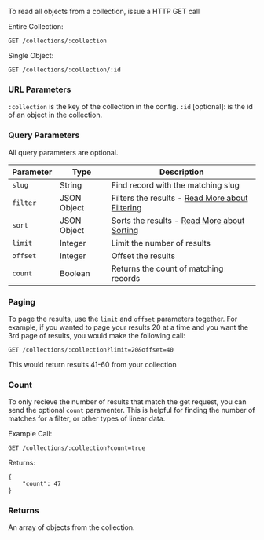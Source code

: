 To read all objects from a collection, issue a HTTP GET call

Entire Collection:

	GET /collections/:collection

Single Object:

	GET /collections/:collection/:id


### URL Parameters

`:collection` is the key of the collection in the config.
`:id` [optional]: is the id of an object in the collection.

### Query Parameters

All query parameters are optional.

| Parameter | Type | Description |
| --- | --- | --- |
| `slug` | String | Find record with the matching slug |
| `filter` | JSON Object | Filters the results - [Read More about Filtering](/API/Filtering) |
| `sort` | JSON Object | Sorts the results - [Read More about Sorting](/API/Sorting) |
| `limit` | Integer | Limit the number of results |
| `offset` | Integer | Offset the results |
| `count` | Boolean | Returns the count of matching records |

### Paging

To page the results, use the `limit` and `offset` parameters together. For example, if you wanted to page your results 20 at a time and you want the 3rd page of results, you would make the following call:

	GET /collections/:collection?limit=20&offset=40

This would return results 41-60 from your collection

### Count

To only recieve the number of results that match the get request, you can send the optional `count` paramenter. This is helpful for finding the number of matches for a filter, or other types of linear data.

Example Call:

	GET /collections/:collection?count=true

Returns:

	{
	    "count": 47
	}

### Returns

An array of objects from the collection.